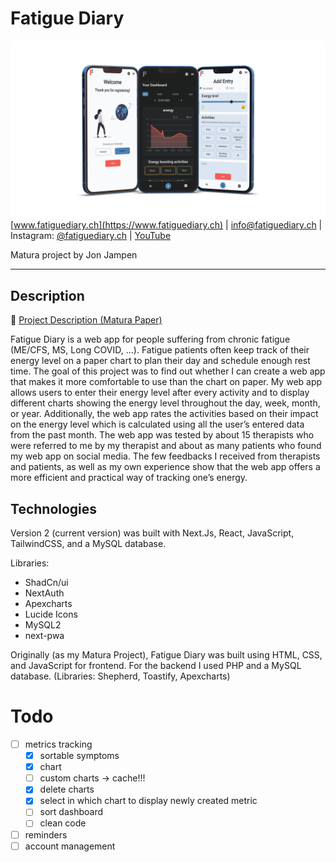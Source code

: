 # Fatigue Diary
![](/docs/coverimage.png)
[www.fatiguediary.ch](https://www.fatiguediary.ch) | [info@fatiguediary.ch](mailto:info@fatiguediary.ch) | Instagram: [@fatiguediary.ch](https://www.instagram.com/fatiguediary.ch/) | [YouTube](https://www.youtube.com/@FatigueDiary)

Matura project by Jon Jampen

---

## Description
📝 [Project Description (Matura Paper)](https://github.com/jonjampen/fatiguediary/blob/main/docs/maturapaper/matura_paper_jon_jampen.pdf)

<!-- 📅 [Schedule and Features](https://github.com/jonjampen/fatiguediary/blob/main/docs/schedule-features.md) -->

Fatigue Diary is a web app for people suffering from chronic fatigue (ME/CFS, MS, Long COVID, ...). Fatigue patients often keep track of their energy level on a paper chart to plan their day and schedule enough rest time. The goal of this project was to find out whether I can create a web app that makes it more comfortable to use than the chart on paper. My web app allows users to enter their energy level after every activity and to display different charts showing the energy level throughout the day, week, month, or year. Additionally, the web app rates the activities based on their impact on the energy level which is calculated using all the user’s entered data from the past month. The web app was tested by about 15 therapists who were referred to me by my therapist and about as many patients who found my web app on social media. The few feedbacks I received from therapists and patients, as well as my own experience show that the web app offers a more efficient and practical way of tracking one’s energy. 

## Technologies
Version 2 (current version) was built with Next.Js, React, JavaScript, TailwindCSS, and a MySQL database.

Libraries:
- ShadCn/ui
- NextAuth
- Apexcharts
- Lucide Icons
- MySQL2
- next-pwa


Originally (as my Matura Project), Fatigue Diary was built using HTML, CSS, and JavaScript for frontend. For the backend I used PHP and a MySQL database. (Libraries: Shepherd, Toastify, Apexcharts)


# Todo
- [ ] metrics tracking
    - [x] sortable symptoms
    - [x] chart
    - [ ] custom charts -> cache!!!
    - [x] delete charts
    - [x] select in which chart to display newly created metric
    - [ ] sort dashboard
    - [ ] clean code
- [ ] reminders
- [ ] account management
